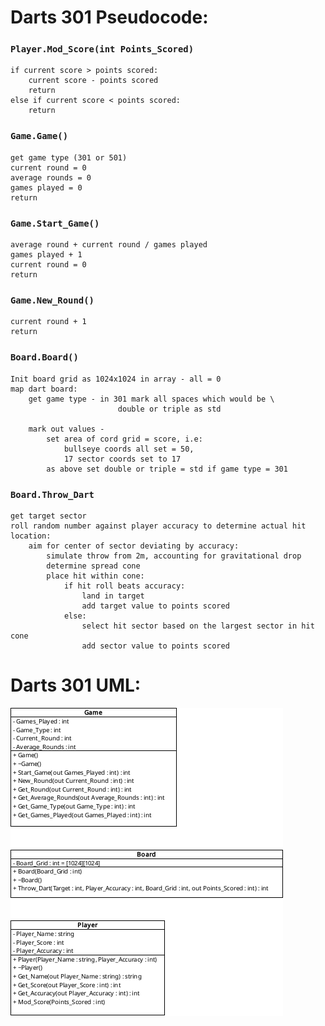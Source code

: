 # Darts 301 Pseudocode:

### `Player.Mod_Score(int Points_Scored)`
```
if current score > points scored:
    current score - points scored
    return
else if current score < points scored:
    return
```

### `Game.Game()`
```
get game type (301 or 501)
current round = 0
average rounds = 0
games played = 0
return
```

### `Game.Start_Game()`
```
average round + current round / games played
games played + 1
current round = 0
return
```

### `Game.New_Round()`
```
current round + 1
return
```

### `Board.Board()`
```
Init board grid as 1024x1024 in array - all = 0
map dart board:
    get game type - in 301 mark all spaces which would be \
                        double or triple as std
    
    mark out values - 
        set area of cord grid = score, i.e:
            bullseye coords all set = 50, 
            17 sector coords set to 17
        as above set double or triple = std if game type = 301
```

### `Board.Throw_Dart`
```
get target sector
roll random number against player accuracy to determine actual hit location:
    aim for center of sector deviating by accuracy:
        simulate throw from 2m, accounting for gravitational drop
        determine spread cone
        place hit within cone:
            if hit roll beats accuracy:
                land in target
                add target value to points scored
            else:
                select hit sector based on the largest sector in hit cone
                add sector value to points scored
```

# Darts 301 UML:
![UML Diagram](UML.png)